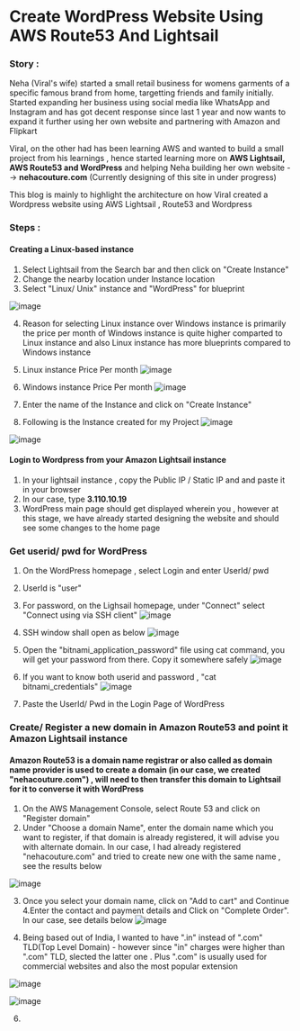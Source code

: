 # Create WordPress Website Using AWS Route53 And Lightsail

### Story :
Neha (Viral's wife) started a small retail business for womens garments of a specific famous brand from home, targetting friends and family initially. 
Started expanding her business using social media like WhatsApp and Instagram and has got decent response since last 1 year and now wants to expand it further using her own website and partnering with Amazon and Flipkart

Viral, on the other had has been learning AWS and wanted to build a small project from his learnings , hence started learning more on **AWS Lightsail, AWS Route53 and WordPress** and helping Neha building her own website --> **nehacouture.com** (Currently designing of this site in under progress)

This blog is mainly to highlight the architecture on how Viral created a Wordpress website using AWS Lightsail , Route53 and Wordpress

### Steps :
#### Creating a Linux-based instance 
1. Select Lightsail from the Search bar and then click on "Create Instance"
2. Change the nearby location under Instance location
3. Select "Linux/ Unix" instance and "WordPress" for blueprint 
 
![image](https://user-images.githubusercontent.com/73116712/211256364-9fdf3a1e-8944-4654-b87f-d4de421b2c0b.png)

4. Reason for selecting Linux instance over Windows instance is primarily the price per month of Windows instance is quite higher comparted to Linux instance and also Linux instance has more blueprints compared to Windows instance
5. Linux instance Price Per month 
![image](https://user-images.githubusercontent.com/73116712/211258298-b5716a83-14b3-4634-914a-326d4edaff05.png)


6. Windows instance Price Per month 
![image](https://user-images.githubusercontent.com/73116712/211256627-c3e9c920-c5dc-4b24-a909-7554fe0513f1.png)

7. Enter the name of the Instance and click on "Create Instance"
8. Following is the Instance created for my Project
![image](https://user-images.githubusercontent.com/73116712/211258741-f1f31a3b-b5fe-4a7c-abc6-7597a5642ea3.png)

![image](https://user-images.githubusercontent.com/73116712/211259086-358237c7-35a2-4f10-84da-615b9001aa80.png)


#### Login to Wordpress from your Amazon Lightsail instance 
1. In your lightsail instance , copy the Public IP / Static IP and and paste it in your browser 
2. In our case, type **3.110.10.19**
3. WordPress main page should get displayed wherein you , however at this stage, we have already started designing the website and should see some changes to the home page 

### Get userid/ pwd for WordPress 
1. On the WordPress homepage , select Login and enter UserId/ pwd
2. UserId is "user"
3. For password, on the Lighsail homepage, under "Connect" select "Connect using via SSH client"
![image](https://user-images.githubusercontent.com/73116712/211260651-5f263626-8ddc-4f4f-8a4b-cd5a55c6fe9a.png)

4. SSH window shall open as below 
![image](https://user-images.githubusercontent.com/73116712/211260944-b4d0e23f-406d-4bfd-9c9f-e520f6588f4d.png)

5. Open the "bitnami_application_password" file using cat command, you will get your password from there. Copy it somewhere safely 
![image](https://user-images.githubusercontent.com/73116712/211261204-4a2ebb9d-c4bb-4448-91cf-15267bd48d45.png)

6. If you want to know both userid and password , "cat bitnami_credentials"
![image](https://user-images.githubusercontent.com/73116712/211261457-8c50fe39-4e21-49aa-82b4-59db076f2014.png)

7. Paste the UserId/ Pwd in the Login Page of WordPress


### Create/ Register a new domain in Amazon Route53 and point it Amazon Lightsail instance 
#### Amazon Route53 is a domain name registrar or also called as domain name provider is used to create a domain (in our case, we created "nehacouture.com") , will need to then transfer this domain to Lightsail for it to converse it with WordPress

1. On the AWS Management Console, select Route 53 and click on "Register domain"
2. Under "Choose a domain Name", enter the domain name which you want to register, if that domain is already registered, it will advise you with alternate domain. In our case, I had already registered "nehacouture.com" and tried to create new one with the same name , see the results below 

![image](https://user-images.githubusercontent.com/73116712/211263846-9a6e7a6c-6b81-4888-b877-ba3e2198ffda.png)

3. Once you select your domain name, click on "Add to cart" and Continue 
4.Enter the contact and payment details and Click on "Complete Order". In our case, see details below 
![image](https://user-images.githubusercontent.com/73116712/211263369-bd16fee6-be9f-4b04-ae0b-6ac1c8776a40.png)

5. Being based out of India, I wanted to have ".in" instead of ".com" TLD(Top Level Domain) - however since "in" charges were higher than ".com" TLD, slected the latter one . Plus ".com" is usually used for commercial websites and also the most popular extension 

![image](https://user-images.githubusercontent.com/73116712/211264744-49259241-4738-42fd-9d1f-20fbbee45237.png)

![image](https://user-images.githubusercontent.com/73116712/211264679-c83d1708-8ce5-4345-84cf-61bf5f3237d5.png)

6. 




